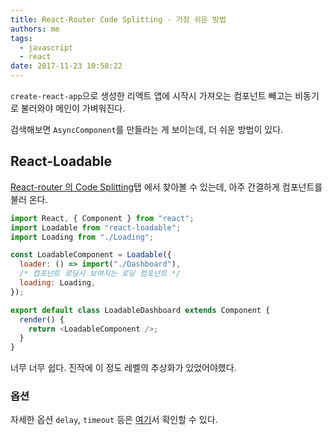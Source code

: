 ```yaml
---
title: React-Router Code Splitting - 가장 쉬운 방법
authors: me
tags:
  - javascript
  - react
date: 2017-11-23 10:58:22
---
```


`create-react-app`으로 생성한 리액트 앱에 시작시 가져오는 컴포넌트 빼고는 비동기로 불러와야 메인이 가벼워진다.

검색해보면 `AsyncComponent`를 만들라는 게 보이는데, 더 쉬운 방법이 있다.

## React-Loadable

[React-router 의 Code Splitting](https://github.com/ReactTraining/react-router/blob/master/packages/react-router-dom/docs/guides/code-splitting.md#code-splitting)탭 에서 찾아볼 수 있는데, 아주 간결하게 컴포넌트를 불러 온다.

```js
import React, { Component } from "react";
import Loadable from "react-loadable";
import Loading from "./Loading";

const LoadableComponent = Loadable({
  loader: () => import("./Dashboard"),
  /* 컴포넌트 로딩시 보여지는 로딩 컴포넌트 */
  loading: Loading,
});

export default class LoadableDashboard extends Component {
  render() {
    return <LoadableComponent />;
  }
}
```

너무 너무 쉽다. 진작에 이 정도 레벨의 추상화가 있었어야했다.

### 옵션

자세한 옵션 `delay`, `timeout` 등은 [여기](https://github.com/thejameskyle/react-loadable#------------api-docs)서 확인할 수 있다.
